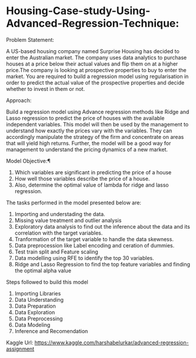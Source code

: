 # Housing-Case-study-Using-Advanced-Regression-Technique:


Problem Statement:

A US-based housing company named Surprise Housing has decided to enter the Australian market. The company uses data analytics to purchase houses at a price below their actual values and flip them on at a higher price.The company is looking at prospective properties to buy to enter the market. You are required to build a regression model using regularisation in order to predict the actual value of the prospective properties and decide whether to invest in them or not.

Approach:

Build a regression model using Advance regression methods like Ridge and Lasso regression to predict the price of houses with the available independent variables. This model will then be used by the management to understand how exactly the prices vary with the variables. They can accordingly manipulate the strategy of the firm and concentrate on areas that will yield high returns. Further, the model will be a good way for management to understand the pricing dynamics of a new market.

Model Objective:¶
1. Which variables are significant in predicting the price of a house
2. How well those variables describe the price of a house.
3. Also, determine the optimal value of lambda for ridge and lasso regression.

The tasks performed in the model presented below are:
1. Importing and understading the data.
2. Missing value treatment and outlier analysis
3. Exploratory data analysis to find out the inference about the data and its correlation with the target variables.
4. Tranformation of the target variable to handle the data skewness.
5. Data preprocession like Label encoding and ceration of dummies.
6. Test train split and Feature scaling
7. Data modelling using RFE to identify the top 30 variables.
8. Ridge and Lasso Regression to find the top feature variables and finding the optimal alpha value

Steps followed to build this model
1. Importing Libraries
2. Data Understanding
3. Data Preparation
4. Data Exploration
5. Data Preprocessing
6. Data Modeling
7. Inference and Recomendation

Kaggle Url: https://www.kaggle.com/harshabelurkar/advanced-regression-assignment

